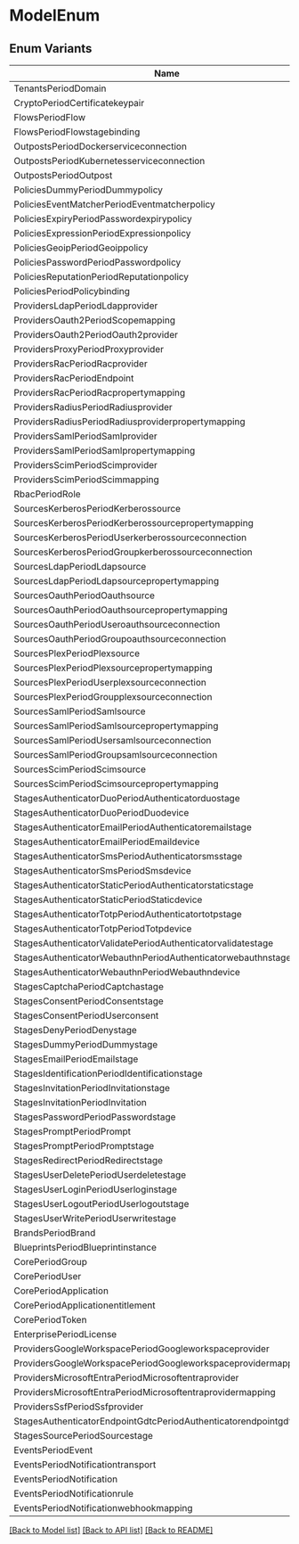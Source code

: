 # ModelEnum

## Enum Variants

| Name | Value |
|---- | -----|
| TenantsPeriodDomain | authentik_tenants.domain |
| CryptoPeriodCertificatekeypair | authentik_crypto.certificatekeypair |
| FlowsPeriodFlow | authentik_flows.flow |
| FlowsPeriodFlowstagebinding | authentik_flows.flowstagebinding |
| OutpostsPeriodDockerserviceconnection | authentik_outposts.dockerserviceconnection |
| OutpostsPeriodKubernetesserviceconnection | authentik_outposts.kubernetesserviceconnection |
| OutpostsPeriodOutpost | authentik_outposts.outpost |
| PoliciesDummyPeriodDummypolicy | authentik_policies_dummy.dummypolicy |
| PoliciesEventMatcherPeriodEventmatcherpolicy | authentik_policies_event_matcher.eventmatcherpolicy |
| PoliciesExpiryPeriodPasswordexpirypolicy | authentik_policies_expiry.passwordexpirypolicy |
| PoliciesExpressionPeriodExpressionpolicy | authentik_policies_expression.expressionpolicy |
| PoliciesGeoipPeriodGeoippolicy | authentik_policies_geoip.geoippolicy |
| PoliciesPasswordPeriodPasswordpolicy | authentik_policies_password.passwordpolicy |
| PoliciesReputationPeriodReputationpolicy | authentik_policies_reputation.reputationpolicy |
| PoliciesPeriodPolicybinding | authentik_policies.policybinding |
| ProvidersLdapPeriodLdapprovider | authentik_providers_ldap.ldapprovider |
| ProvidersOauth2PeriodScopemapping | authentik_providers_oauth2.scopemapping |
| ProvidersOauth2PeriodOauth2provider | authentik_providers_oauth2.oauth2provider |
| ProvidersProxyPeriodProxyprovider | authentik_providers_proxy.proxyprovider |
| ProvidersRacPeriodRacprovider | authentik_providers_rac.racprovider |
| ProvidersRacPeriodEndpoint | authentik_providers_rac.endpoint |
| ProvidersRacPeriodRacpropertymapping | authentik_providers_rac.racpropertymapping |
| ProvidersRadiusPeriodRadiusprovider | authentik_providers_radius.radiusprovider |
| ProvidersRadiusPeriodRadiusproviderpropertymapping | authentik_providers_radius.radiusproviderpropertymapping |
| ProvidersSamlPeriodSamlprovider | authentik_providers_saml.samlprovider |
| ProvidersSamlPeriodSamlpropertymapping | authentik_providers_saml.samlpropertymapping |
| ProvidersScimPeriodScimprovider | authentik_providers_scim.scimprovider |
| ProvidersScimPeriodScimmapping | authentik_providers_scim.scimmapping |
| RbacPeriodRole | authentik_rbac.role |
| SourcesKerberosPeriodKerberossource | authentik_sources_kerberos.kerberossource |
| SourcesKerberosPeriodKerberossourcepropertymapping | authentik_sources_kerberos.kerberossourcepropertymapping |
| SourcesKerberosPeriodUserkerberossourceconnection | authentik_sources_kerberos.userkerberossourceconnection |
| SourcesKerberosPeriodGroupkerberossourceconnection | authentik_sources_kerberos.groupkerberossourceconnection |
| SourcesLdapPeriodLdapsource | authentik_sources_ldap.ldapsource |
| SourcesLdapPeriodLdapsourcepropertymapping | authentik_sources_ldap.ldapsourcepropertymapping |
| SourcesOauthPeriodOauthsource | authentik_sources_oauth.oauthsource |
| SourcesOauthPeriodOauthsourcepropertymapping | authentik_sources_oauth.oauthsourcepropertymapping |
| SourcesOauthPeriodUseroauthsourceconnection | authentik_sources_oauth.useroauthsourceconnection |
| SourcesOauthPeriodGroupoauthsourceconnection | authentik_sources_oauth.groupoauthsourceconnection |
| SourcesPlexPeriodPlexsource | authentik_sources_plex.plexsource |
| SourcesPlexPeriodPlexsourcepropertymapping | authentik_sources_plex.plexsourcepropertymapping |
| SourcesPlexPeriodUserplexsourceconnection | authentik_sources_plex.userplexsourceconnection |
| SourcesPlexPeriodGroupplexsourceconnection | authentik_sources_plex.groupplexsourceconnection |
| SourcesSamlPeriodSamlsource | authentik_sources_saml.samlsource |
| SourcesSamlPeriodSamlsourcepropertymapping | authentik_sources_saml.samlsourcepropertymapping |
| SourcesSamlPeriodUsersamlsourceconnection | authentik_sources_saml.usersamlsourceconnection |
| SourcesSamlPeriodGroupsamlsourceconnection | authentik_sources_saml.groupsamlsourceconnection |
| SourcesScimPeriodScimsource | authentik_sources_scim.scimsource |
| SourcesScimPeriodScimsourcepropertymapping | authentik_sources_scim.scimsourcepropertymapping |
| StagesAuthenticatorDuoPeriodAuthenticatorduostage | authentik_stages_authenticator_duo.authenticatorduostage |
| StagesAuthenticatorDuoPeriodDuodevice | authentik_stages_authenticator_duo.duodevice |
| StagesAuthenticatorEmailPeriodAuthenticatoremailstage | authentik_stages_authenticator_email.authenticatoremailstage |
| StagesAuthenticatorEmailPeriodEmaildevice | authentik_stages_authenticator_email.emaildevice |
| StagesAuthenticatorSmsPeriodAuthenticatorsmsstage | authentik_stages_authenticator_sms.authenticatorsmsstage |
| StagesAuthenticatorSmsPeriodSmsdevice | authentik_stages_authenticator_sms.smsdevice |
| StagesAuthenticatorStaticPeriodAuthenticatorstaticstage | authentik_stages_authenticator_static.authenticatorstaticstage |
| StagesAuthenticatorStaticPeriodStaticdevice | authentik_stages_authenticator_static.staticdevice |
| StagesAuthenticatorTotpPeriodAuthenticatortotpstage | authentik_stages_authenticator_totp.authenticatortotpstage |
| StagesAuthenticatorTotpPeriodTotpdevice | authentik_stages_authenticator_totp.totpdevice |
| StagesAuthenticatorValidatePeriodAuthenticatorvalidatestage | authentik_stages_authenticator_validate.authenticatorvalidatestage |
| StagesAuthenticatorWebauthnPeriodAuthenticatorwebauthnstage | authentik_stages_authenticator_webauthn.authenticatorwebauthnstage |
| StagesAuthenticatorWebauthnPeriodWebauthndevice | authentik_stages_authenticator_webauthn.webauthndevice |
| StagesCaptchaPeriodCaptchastage | authentik_stages_captcha.captchastage |
| StagesConsentPeriodConsentstage | authentik_stages_consent.consentstage |
| StagesConsentPeriodUserconsent | authentik_stages_consent.userconsent |
| StagesDenyPeriodDenystage | authentik_stages_deny.denystage |
| StagesDummyPeriodDummystage | authentik_stages_dummy.dummystage |
| StagesEmailPeriodEmailstage | authentik_stages_email.emailstage |
| StagesIdentificationPeriodIdentificationstage | authentik_stages_identification.identificationstage |
| StagesInvitationPeriodInvitationstage | authentik_stages_invitation.invitationstage |
| StagesInvitationPeriodInvitation | authentik_stages_invitation.invitation |
| StagesPasswordPeriodPasswordstage | authentik_stages_password.passwordstage |
| StagesPromptPeriodPrompt | authentik_stages_prompt.prompt |
| StagesPromptPeriodPromptstage | authentik_stages_prompt.promptstage |
| StagesRedirectPeriodRedirectstage | authentik_stages_redirect.redirectstage |
| StagesUserDeletePeriodUserdeletestage | authentik_stages_user_delete.userdeletestage |
| StagesUserLoginPeriodUserloginstage | authentik_stages_user_login.userloginstage |
| StagesUserLogoutPeriodUserlogoutstage | authentik_stages_user_logout.userlogoutstage |
| StagesUserWritePeriodUserwritestage | authentik_stages_user_write.userwritestage |
| BrandsPeriodBrand | authentik_brands.brand |
| BlueprintsPeriodBlueprintinstance | authentik_blueprints.blueprintinstance |
| CorePeriodGroup | authentik_core.group |
| CorePeriodUser | authentik_core.user |
| CorePeriodApplication | authentik_core.application |
| CorePeriodApplicationentitlement | authentik_core.applicationentitlement |
| CorePeriodToken | authentik_core.token |
| EnterprisePeriodLicense | authentik_enterprise.license |
| ProvidersGoogleWorkspacePeriodGoogleworkspaceprovider | authentik_providers_google_workspace.googleworkspaceprovider |
| ProvidersGoogleWorkspacePeriodGoogleworkspaceprovidermapping | authentik_providers_google_workspace.googleworkspaceprovidermapping |
| ProvidersMicrosoftEntraPeriodMicrosoftentraprovider | authentik_providers_microsoft_entra.microsoftentraprovider |
| ProvidersMicrosoftEntraPeriodMicrosoftentraprovidermapping | authentik_providers_microsoft_entra.microsoftentraprovidermapping |
| ProvidersSsfPeriodSsfprovider | authentik_providers_ssf.ssfprovider |
| StagesAuthenticatorEndpointGdtcPeriodAuthenticatorendpointgdtcstage | authentik_stages_authenticator_endpoint_gdtc.authenticatorendpointgdtcstage |
| StagesSourcePeriodSourcestage | authentik_stages_source.sourcestage |
| EventsPeriodEvent | authentik_events.event |
| EventsPeriodNotificationtransport | authentik_events.notificationtransport |
| EventsPeriodNotification | authentik_events.notification |
| EventsPeriodNotificationrule | authentik_events.notificationrule |
| EventsPeriodNotificationwebhookmapping | authentik_events.notificationwebhookmapping |


[[Back to Model list]](../README.md#documentation-for-models) [[Back to API list]](../README.md#documentation-for-api-endpoints) [[Back to README]](../README.md)


